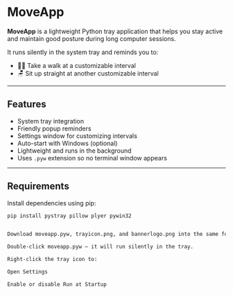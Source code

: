 # MoveApp

**MoveApp** is a lightweight Python tray application that helps you stay active and maintain good posture during long computer sessions.

It runs silently in the system tray and reminds you to:
- 🚶‍♂️ Take a walk at a customizable interval
- 🪑 Sit up straight at another customizable interval

---

## Features

- System tray integration
- Friendly popup reminders
- Settings window for customizing intervals
- Auto-start with Windows (optional)
- Lightweight and runs in the background
- Uses `.pyw` extension so no terminal window appears

---

##  Requirements

Install dependencies using pip:

```bash
pip install pystray pillow plyer pywin32


Download moveapp.pyw, trayicon.png, and bannerlogo.png into the same folder.

Double-click moveapp.pyw — it will run silently in the tray.

Right-click the tray icon to:

Open Settings

Enable or disable Run at Startup


